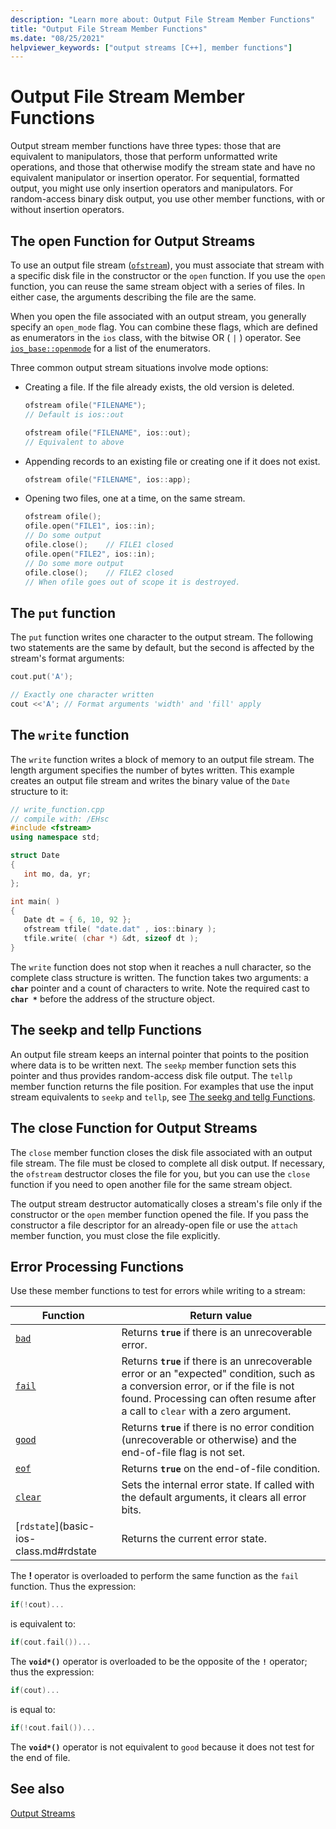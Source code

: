```yaml
---
description: "Learn more about: Output File Stream Member Functions"
title: "Output File Stream Member Functions"
ms.date: "08/25/2021"
helpviewer_keywords: ["output streams [C++], member functions"]
---
```

# Output File Stream Member Functions

Output stream member functions have three types: those that are equivalent to manipulators, those that perform unformatted write operations, and those that otherwise modify the stream state and have no equivalent manipulator or insertion operator. For sequential, formatted output, you might use only insertion operators and manipulators. For random-access binary disk output, you use other member functions, with or without insertion operators.

## The open Function for Output Streams

To use an output file stream ([`ofstream`](../standard-library/basic-ofstream-class.md)), you must associate that stream with a specific disk file in the constructor or the `open` function. If you use the `open` function, you can reuse the same stream object with a series of files. In either case, the arguments describing the file are the same.

When you open the file associated with an output stream, you generally specify an `open_mode` flag. You can combine these flags, which are defined as enumerators in the `ios` class, with the bitwise OR ( `|` ) operator. See [`ios_base::openmode`](../standard-library/ios-base-class.md#openmode) for a list of the enumerators.

Three common output stream situations involve mode options:

- Creating a file. If the file already exists, the old version is deleted.

   ```cpp
   ofstream ofile("FILENAME");
   // Default is ios::out

   ofstream ofile("FILENAME", ios::out);
   // Equivalent to above
   ```

- Appending records to an existing file or creating one if it does not exist.

   ```cpp
   ofstream ofile("FILENAME", ios::app);
   ```

- Opening two files, one at a time, on the same stream.

   ```cpp
   ofstream ofile();
   ofile.open("FILE1", ios::in);
   // Do some output
   ofile.close();    // FILE1 closed
   ofile.open("FILE2", ios::in);
   // Do some more output
   ofile.close();    // FILE2 closed
   // When ofile goes out of scope it is destroyed.
   ```

## The `put` function

The `put` function writes one character to the output stream. The following two statements are the same by default, but the second is affected by the stream's format arguments:

```cpp
cout.put('A');

// Exactly one character written
cout <<'A'; // Format arguments 'width' and 'fill' apply
```

## The `write` function

The `write` function writes a block of memory to an output file stream. The length argument specifies the number of bytes written. This example creates an output file stream and writes the binary value of the `Date` structure to it:

```cpp
// write_function.cpp
// compile with: /EHsc
#include <fstream>
using namespace std;

struct Date
{
   int mo, da, yr;
};

int main( )
{
   Date dt = { 6, 10, 92 };
   ofstream tfile( "date.dat" , ios::binary );
   tfile.write( (char *) &dt, sizeof dt );
}
```

The `write` function does not stop when it reaches a null character, so the complete class structure is written. The function takes two arguments: a **`char`** pointer and a count of characters to write. Note the required cast to **`char *`** before the address of the structure object.

## The seekp and tellp Functions

An output file stream keeps an internal pointer that points to the position where data is to be written next. The `seekp` member function sets this pointer and thus provides random-access disk file output. The `tellp` member function returns the file position. For examples that use the input stream equivalents to `seekp` and `tellp`, see [The seekg and tellg Functions](../standard-library/input-stream-member-functions.md).

## The close Function for Output Streams

The `close` member function closes the disk file associated with an output file stream. The file must be closed to complete all disk output. If necessary, the `ofstream` destructor closes the file for you, but you can use the `close` function if you need to open another file for the same stream object.

The output stream destructor automatically closes a stream's file only if the constructor or the `open` member function opened the file. If you pass the constructor a file descriptor for an already-open file or use the `attach` member function, you must close the file explicitly.

## <a name="vclrferrorprocessingfunctionsanchor10"></a> Error Processing Functions

Use these member functions to test for errors while writing to a stream:

|Function|Return value|
|--------------|------------------|
|[`bad`](basic-ios-class.md#bad)|Returns **`true`** if there is an unrecoverable error.|
|[`fail`](basic-ios-class.md#fail)|Returns **`true`** if there is an unrecoverable error or an "expected" condition, such as a conversion error, or if the file is not found. Processing can often resume after a call to `clear` with a zero argument.|
|[`good`](basic-ios-class.md#good)|Returns **`true`** if there is no error condition (unrecoverable or otherwise) and the end-of-file flag is not set.|
|[`eof`](basic-ios-class.md#eof)|Returns **`true`** on the end-of-file condition.|
|[`clear`](basic-ios-class.md#clear)|Sets the internal error state. If called with the default arguments, it clears all error bits.|
|[`rdstate`](basic-ios-class.md#rdstate|Returns the current error state.|

The **!** operator is overloaded to perform the same function as the `fail` function. Thus the expression:

```cpp
if(!cout)...
```

is equivalent to:

```cpp
if(cout.fail())...
```

The **`void*()`** operator is overloaded to be the opposite of the **`!`** operator; thus the expression:

```cpp
if(cout)...
```

is equal to:

```cpp
if(!cout.fail())...
```

The **`void*()`** operator is not equivalent to `good` because it does not test for the end of file.

## See also

[Output Streams](../standard-library/output-streams.md)
